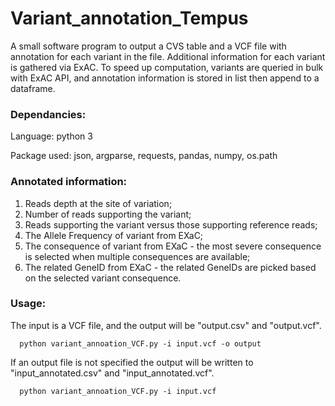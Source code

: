 # Variant_annotation_Tempus

A small software program to output a CVS table and a VCF file with annotation for each variant in the file. Additional information for each variant is gathered via ExAC. To speed up computation, variants are queried in bulk with ExAC API, and  annotation information is stored in list then append to a dataframe. 


### Dependancies:
Language: python 3

Package used: json, argparse, requests, pandas, numpy, os.path

### Annotated information: 
1. Reads depth at the site of variation; 
2. Number of reads supporting the variant; 
3. Reads supporting the variant versus those supporting reference reads; 
4. The Allele Frequency of variant from EXaC;
5. The consequence of variant from EXaC - the most severe consequence is selected when multiple consequences are available;
6. The related GeneID from EXaC - the related GeneIDs are picked based on the selected variant consequence.

### Usage: 

The input is a VCF file, and the output will be "output.csv" and "output.vcf".

      python variant_annoation_VCF.py -i input.vcf -o output


If an output file is not specified the output will be written to "input_annotated.csv" and "input_annotated.vcf".
                 
      python variant_annoation_VCF.py -i input.vcf




